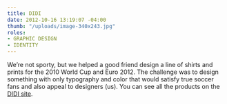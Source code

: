 ```yaml
---
title: DIDI
date: 2012-10-16 13:19:07 -04:00
thumb: "/uploads/image-340x243.jpg"
roles:
- GRAPHIC DESIGN
- IDENTITY
---
```

We’re not sporty, but we helped a good friend design a line of shirts and prints for the 2010 World Cup and Euro 2012. The challenge was to design something with only typography and color that would satisfy true soccer fans and also appeal to designers (us). You can see all the products on the <a href="http://didi.bigcartel.com/" target="_blank">DIDI site</a>.
